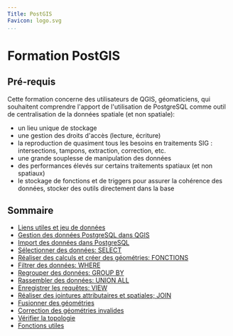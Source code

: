 ```yaml
---
Title: PostGIS
Favicon: logo.svg
...
```


# Formation PostGIS

## Pré-requis

Cette formation concerne des utilisateurs de QGIS, géomaticiens, qui souhaitent comprendre l'apport de l'utilisation de PostgreSQL comme outil de centralisation de la données spatiale (et non spatiale):

* un lieu unique de stockage
* une gestion des droits d'accès (lecture, écriture)
* la reproduction de quasiment tous les besoins en traitements SIG : intersections, tampons, extraction, correction, etc.
* une grande souplesse de manipulation des données
* des performances élevés sur certains traitements spatiaux (et non spatiaux)
* le stockage de fonctions et de triggers pour assurer la cohérence des données, stocker des outils directement dans la base


## Sommaire

* [Liens utiles et jeu de données](./links_and_data.md)
* [Gestion des données PostgreSQL dans QGIS](./postgresql_in_qgis.md)
* [Import des données dans PostgreSQL](./import_data.md)
* [Sélectionner des données: SELECT](./sql_select.md)
* [Réaliser des calculs et créer des géométries: FONCTIONS](./perform_calculation.md)
* [Filtrer des données: WHERE](./filter_data.md)
* [Regrouper des données: GROUP BY](./group_data.md)
* [Rassembler des données: UNION ALL](./union.md)
* [Enregistrer les requêtes: VIEW](./save_queries.md)
* [Réaliser des jointures attributaires et spatiales; JOIN](./join_data.md)
* [Fusionner des géométries](./merge_geometries.md)
* [Correction des géométries invalides](./validate_geometries.md)
* [Vérifier la topologie](./check_topology.md)
* [Fonctions utiles](./utils.md)
